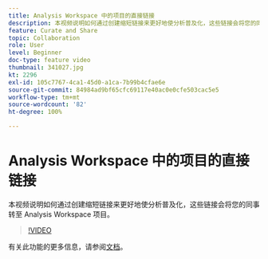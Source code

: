 ```yaml
---
title: Analysis Workspace 中的项目的直接链接
description: 本视频说明如何通过创建缩短链接来更好地使分析普及化，这些链接会将您的同事转至 Analysis Workspace 项目。
feature: Curate and Share
topic: Collaboration
role: User
level: Beginner
doc-type: feature video
thumbnail: 341027.jpg
kt: 2296
exl-id: 105c7767-4ca1-45d0-a1ca-7b99b4cfae6e
source-git-commit: 84984ad9bf65cfc69117e40ac0e0cfe503cac5e5
workflow-type: tm+mt
source-wordcount: '82'
ht-degree: 100%

---
```


# Analysis Workspace 中的项目的直接链接

本视频说明如何通过创建缩短链接来更好地使分析普及化，这些链接会将您的同事转至 Analysis Workspace 项目。

>[!VIDEO](https://video.tv.adobe.com/v/341027/?quality=12&learn=on)

有关此功能的更多信息，请参阅[文档](https://experienceleague.adobe.com/docs/analytics/analyze/analysis-workspace/curate-share/shareable-links.html?lang=zh-hans)。
